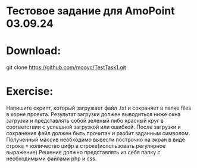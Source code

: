 # Тестовое задание для AmoPoint 03.09.24

# Download:
git clone https://github.com/mooyc/TestTask1.git

# Exercise:
Напишите скрипт, который загружает файл .txt  и сохраняет в папке files в корне проекта. Результат загрузки должен выводиться ниже окна загрузки и представлять собой зеленый либо красный круг в соответствии с успешной загрузкой или ошибкой.
После загрузки и сохранения файл должен быть прочитан и разбит заданным символом. Полученный массив необходимо вывести построчно на экран в виде строка = количество цифр в строке(использовать регулярное выражение)
Решение должно представлять из себя папку с необходимыми файлами php и css.

